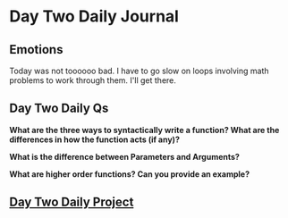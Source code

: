 # Day Two Daily Journal

## Emotions

Today was not toooooo bad. I have to go slow on loops involving math problems to work through them. I'll get there.

## Day Two Daily Qs

**What are the three ways to syntactically write a function? What are the differences in how the function acts (if any)?**

**What is the difference between Parameters and Arguments?**

**What are higher order functions? Can you provide an example?**

## [Day Two Daily Project](https://github.com/CMitchell5619/JS-tests)
